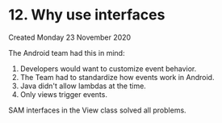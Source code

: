 # 12. Why use interfaces
Created Monday 23 November 2020

The Android team had this in mind:

1. Developers would want to customize event behavior.
2. The Team had to standardize how events work in Android.
3. Java didn't allow lambdas at the time.
4. Only views trigger events.


SAM interfaces in the View class solved all problems.

